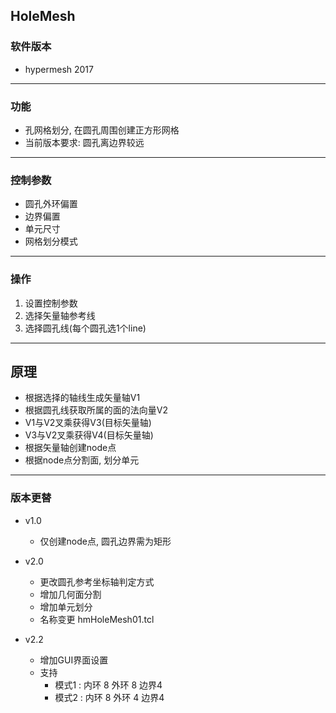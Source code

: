 ## HoleMesh


### 软件版本
+ hypermesh 2017


-----------------
### 功能
+ 孔网格划分, 在圆孔周围创建正方形网格
+ 当前版本要求: 圆孔离边界较远


-----------------
### 控制参数
+ 圆孔外环偏置
+ 边界偏置
+ 单元尺寸
+ 网格划分模式


-----------------
### 操作
1. 设置控制参数
2. 选择矢量轴参考线
3. 选择圆孔线(每个圆孔选1个line)


-----------------
## 原理
+ 根据选择的轴线生成矢量轴V1
+ 根据圆孔线获取所属的面的法向量V2
+ V1与V2叉乘获得V3(目标矢量轴)
+ V3与V2叉乘获得V4(目标矢量轴)
+ 根据矢量轴创建node点
+ 根据node点分割面, 划分单元


-----------------
### 版本更替
+ v1.0
	+ 仅创建node点, 圆孔边界需为矩形

+ v2.0
	+ 更改圆孔参考坐标轴判定方式
	+ 增加几何面分割
	+ 增加单元划分
	+ 名称变更 hmHoleMesh01.tcl

+ v2.2
	+ 增加GUI界面设置
	+ 支持
		+ 模式1 : 内环 8 外环 8 边界4
		+ 模式2 : 内环 8 外环 4 边界4


